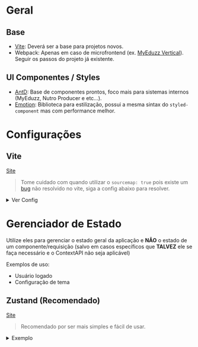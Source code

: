 # Geral

## Base

* [Vite](https://vitejs.dev/): Deverá ser a base para projetos novos.
* Webpack: Apenas em caso de microfrontend (ex. [MyEduzz Vertical](https://github.com/eduzz/myeduzz-vertical/wiki)).
  Seguir os passos do projeto já existente.

## UI Componentes / Styles

* [AntD](https://ant.design/): Base de componentes prontos, foco mais para sistemas internos (MyEduzz, Nutro Producer e etc...).
* [Emotion](https://emotion.sh/docs/introduction): Biblioteca para estilização, possui a mesma sintax do `styled-component` mas com performance melhor.

# Configurações

## Vite
[Site](https://vitejs.dev/)

> Tome cuidado com quando utilizar o `sourcemap: true` pois existe um [bug](https://github.com/vitejs/vite/issues/2433) 
> não resolvido no vite, siga a config abaixo para resolver.

<details>
  <summary>Ver Config</summary>

  1. No package.json adicione `max_old_space_size` antes do `vite build`:
  ```diff
  {
    "scripts": {
  -    "build": "vite build"
  +    "build": "NODE_OPTIONS=\"--max_old_space_size=8192\" vite build"
    }
  }
  ```
  
  2. Adicione as configurações a seguir.
  ```ts
    // vite.config.ts
  import { cpus } from 'os';
  import path from 'path';

  import { sentryVitePlugin } from '@sentry/vite-plugin';
  import react from '@vitejs/plugin-react-swc';
  import { defineConfig } from 'vite';
  import tsconfigPaths from 'vite-tsconfig-paths';

  export default defineConfig({
    server: { open: true },
    build: {
      sourcemap: true,
      rollupOptions: { // 1. Fix soucemap build
        maxParallelFileOps: Math.max(1, cpus().length - 1),
        output: {
          manualChunks: id => (id.includes('node_modules') ? 'vendor' : undefined),
          sourcemapIgnoreList: relativeSourcePath => path.normalize(relativeSourcePath).includes('node_modules')
        }
      }
    },
    plugins: [
      tsconfigPaths(),
      react(),
      sentryVitePlugin({
        org: 'tracers',
        project: 'tracers-front',
        authToken: process.env.SENTRY_AUTHTOKEN
      }),
      { // 2. Fix soucemap build
        name: 'sourcemap-exclude',
        transform(code: string, id: string) {
          return id.includes('node_modules') ? { code, map: { mappings: '' } } : undefined;
        }
      }
    ]
  });
  ```
</details>

# Gerenciador de Estado

Utilize eles para gerenciar o estado geral da aplicação e **NÃO** o estado de um componente/requisição 
(salvo em casos específicos que **TALVEZ** ele se faça necessário e o ContextAPI não seja aplicável)

Exemplos de uso:
* Usuário logado
* Configuração de tema


## Zustand (Recomendado)
[Site](https://github.com/pmndrs/zustand)

> Recomendado por ser mais simples e fácil de usar.

<details>
  <summary>Exemplo</summary>

```tsx
import { create } from 'zustand'

type Store = {
  count: number
  inc: () => void
}

const useStore = create<Store>()((set) => ({
  count: 1,
  inc: () => set((state) => ({ count: state.count + 1 })),
}));

function Counter() {
  const { count, inc } = useStore()

  return (
    <div>
      <span>{count}</span>
      <button onClick={inc}>one up</button>
    </div>
  )
}
```
</detail>

<details>
  <summary>Exemplo Avançado</summary>

```ts
import { create } from 'zustand';
import { combine, persist } from 'zustand/middleware';

const useAuthStore = create(
  persist( // persiste no localStorage
    combine( // Facilita o uso com o typescript
      {
        accessToken: null as string | null,
        refreshToken: null as string | null
      },
      (set, get) => ({
        isAuthenticated() {
          return !!get()?.accessToken;
        },
        currentUser() {
          const user = decodeToken(get()?.accessToken);
          if (!user) return null;

          return user;
        },
        setTokens(accessToken: string, refreshToken: string) {
          set({ accessToken, refreshToken });
        },
        clear() {
          set({ accessToken: null, refreshToken: null });
        }
      })
    ),
    { name: 'auth-storage' } // no do item no localstorage
  )
);

export default useAuthStore;

/// Componente
const user = useAuthStore(state => state.currentUser());
```
</details>

## Redux Toolkit (legado)

[Site](https://redux-toolkit.js.org/)

<details>
  <summary>Exemplo</summary>

```tsx
import { createSlice, configureStore, PayloadAction } from '@reduxjs/toolkit';

declare module 'react-redux' {
  export interface DefaultRootState extends RootState {}
}

export const authTokenSlice = createSlice({
  name: 'authToken',
  initialState: { value: localStorage.getItem('auth-token') ?? null },
  reducers: {
    set: (state, { payload: newToken }: PayloadAction<string>) => {
      localStorage.setItem('auth-token', newToken);
      state.value = newToken;
    },
    clear: state => {
      localStorage.removeItem('auth-token');
      state.value = null;
    }
  }
});

export const store = configureStore({
  reducer: {
    authToken: authTokenSlice.reducer
  }
});

export type RootState = ReturnType<typeof store.getState>;
export type AppDispatch = typeof store.dispatch;

export const selectorIsAuthenticated = createSelector(
  (state: RootState) => state.authToken.value,
  token => !!token
);

// App.tsx
const App = memo(() => {
  return (
    <Provider store={store}>
      { /* -- your app */}
    </Provider>
  )
});
```
</details>


